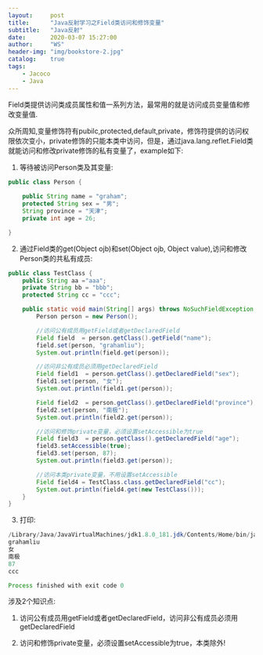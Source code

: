 ```yaml
---
layout:     post
title:      "Java反射学习之Field类访问和修饰变量"
subtitle:   "Java反射"
date:       2020-03-07 15:27:00
author:     "WS"
header-img: "img/bookstore-2.jpg"
catalog:    true
tags:
    - Jacoco
    - Java
---
```


Field类提供访问类成员属性和值一系列方法，最常用的就是访问成员变量值和修改变量值.

众所周知,变量修饰符有pubilc,protected,default,private，修饰符提供的访问权限依次变小，private修饰的只能本类中访问，但是，通过java.lang.reflet.Field类就能访问和修改private修饰的私有变量了，example如下:

 

1. 等待被访问Person类及其变量:

```java
public class Person {
    
    public String name = "graham";
    protected String sex = "男";
    String province = "天津";
    private int age = 26;

}
```

2. 通过Field类的get(Object ojb)和set(Object ojb, Object value),访问和修改Person类的共私有成员:

```java
public class TestClass {
    public String aa ="aaa";
    private String bb = "bbb";
    protected String cc = "ccc";

    public static void main(String[] args) throws NoSuchFieldException, IllegalAccessException {
        Person person = new Person();

        //访问公有成员用getField或者getDeclaredField
        Field field  = person.getClass().getField("name");
        field.set(person, "grahamliu");
        System.out.println(field.get(person));

        //访问非公有成员必须用getDeclaredField
        Field field1  = person.getClass().getDeclaredField("sex");
        field1.set(person, "女");
        System.out.println(field1.get(person));

        Field field2  = person.getClass().getDeclaredField("province");
        field2.set(person, "南极");
        System.out.println(field2.get(person));

        //访问和修饰private变量，必须设置setAccessible为true
        Field field3  = person.getClass().getDeclaredField("age");
        field3.setAccessible(true);
        field3.set(person, 87);
        System.out.println(field3.get(person));

        //访问本类private变量，不用设置setAccessible
        Field field4 = TestClass.class.getDeclaredField("cc");
        System.out.println(field4.get(new TestClass()));
    }
}
```

3. 打印:

```java
/Library/Java/JavaVirtualMachines/jdk1.8.0_181.jdk/Contents/Home/bin/java "-javaagent:/Applications/IntelliJ IDEA 
grahamliu
女
南极
87
ccc

Process finished with exit code 0
```



涉及2个知识点:

1. 访问公有成员用getField或者getDeclaredField，访问非公有成员必须用getDeclaredField

2. 访问和修饰private变量，必须设置setAccessible为true，本类除外!
